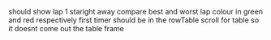 should show lap 1 staright away
compare best and worst lap
colour in green and red respectively
first timer should be in the rowTable
scroll for table so it doesnt come out the table frame